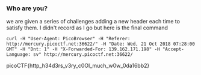 ### Who are you?

we are given a series of challenges adding a new header each time to satisfy them. I didn't record as I go but here is the final command

```
curl -H "User-Agent: PicoBrowser" -H "Referer: http://mercury.picoctf.net:36622/" -H "Date: Wed, 21 Oct 2018 07:28:00 GMT" -H "Dnt: 1" -H "X-Forwarded-For: 139.162.171.198" -H "Accept-Language: sv" http://mercury.picoctf.net:36622/
```

picoCTF{http_h34d3rs_v3ry_c0Ol_much_w0w_0da16bb2}

